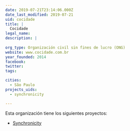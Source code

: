 ```yaml
---
date: 2019-07-21T23:14:06.000Z
date_last_modified: 2019-07-21
uid: cocidade
title: |
  Cocidade
legal_name: 
description: |
  
org_type: Organización civil sin fines de lucro (ONG)
website: www.cocidade.com.br
year_founded: 2014
facebook: 
twitter: 
tags:

cities: 
  - São Paulo
projects_uids:
  - synchronicity

---
```


Esta organización tiene los siguientes proyectos:

- [Synchronicity](/proyectos/synchronicity)
